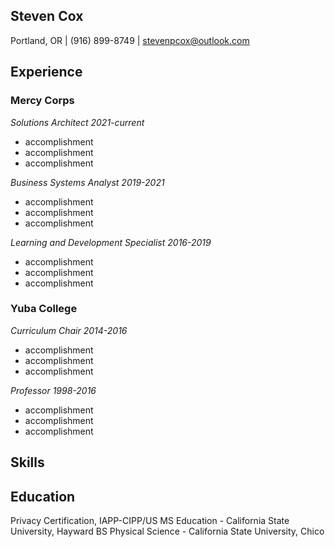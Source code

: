 ## Steven Cox

Portland, OR | (916) 899-8749 | stevenpcox@outlook.com 

## Experience

### Mercy Corps 

*Solutions Architect 2021-current*
- accomplishment
- accomplishment
- accomplishment

*Business Systems Analyst 2019-2021*
- accomplishment
- accomplishment
- accomplishment

*Learning and Development Specialist 2016-2019*
- accomplishment
- accomplishment
- accomplishment

### Yuba College 

*Curriculum Chair 2014-2016*
- accomplishment
- accomplishment
- accomplishment

*Professor 1998-2016*
- accomplishment
- accomplishment
- accomplishment

## Skills



## Education
Privacy Certification, IAPP-CIPP/US
MS Education - California State University, Hayward
BS Physical Science - California State University, Chico
